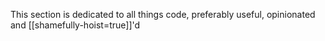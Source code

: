 This section is dedicated to all things code, preferably useful, opinionated and [[shamefully-hoist=true]]'d
